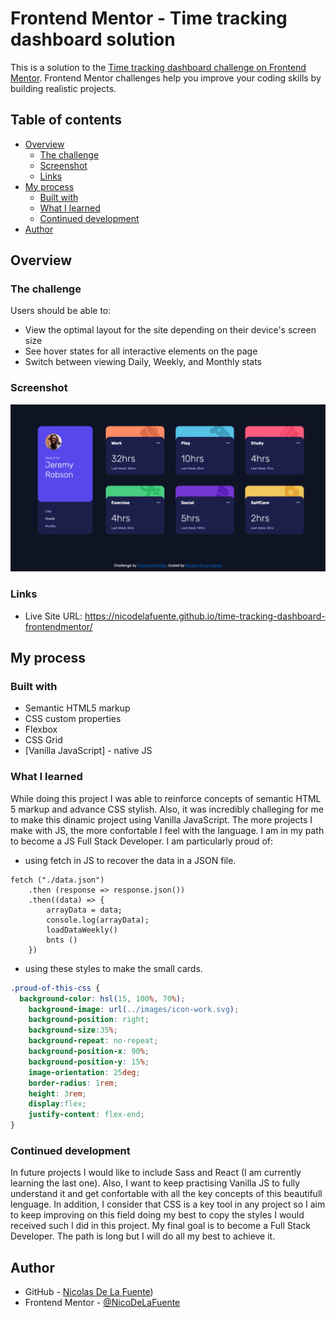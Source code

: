 # Frontend Mentor - Time tracking dashboard solution

This is a solution to the [Time tracking dashboard challenge on Frontend Mentor](https://www.frontendmentor.io/challenges/time-tracking-dashboard-UIQ7167Jw). Frontend Mentor challenges help you improve your coding skills by building realistic projects. 

## Table of contents

- [Overview](#overview)
  - [The challenge](#the-challenge)
  - [Screenshot](#screenshot)
  - [Links](#links)
- [My process](#my-process)
  - [Built with](#built-with)
  - [What I learned](#what-i-learned)
  - [Continued development](#continued-development)
- [Author](#author)

## Overview

### The challenge

Users should be able to:

- View the optimal layout for the site depending on their device's screen size
- See hover states for all interactive elements on the page
- Switch between viewing Daily, Weekly, and Monthly stats

### Screenshot

![](./images/website-deployed.png)

### Links

- Live Site URL: https://nicodelafuente.github.io/time-tracking-dashboard-frontendmentor/

## My process

### Built with

- Semantic HTML5 markup
- CSS custom properties
- Flexbox
- CSS Grid
- [Vanilla JavaScript] - native JS

### What I learned

While doing this project I was able to reinforce concepts of semantic HTML 5 markup and advance CSS stylish. Also, it was incredibly challeging for me to make this dinamic project using Vanilla JavaScript. The more projects I make with JS, the more confortable I feel with the language. I am in my path to become a JS Full Stack Developer. 
I am particularly proud of: 

- using fetch in JS to recover the data in a JSON file. 
```JS
fetch ("./data.json") 
    .then (response => response.json())
    .then((data) => {
        arrayData = data;
        console.log(arrayData);
        loadDataWeekly()
        bnts ()
    })
```

- using these styles to make the small cards. 
```css
.proud-of-this-css {
  background-color: hsl(15, 100%, 70%);
    background-image: url(../images/icon-work.svg);
    background-position: right;
    background-size:35%;
    background-repeat: no-repeat;
    background-position-x: 90%;
    background-position-y: 15%;
    image-orientation: 25deg;
    border-radius: 1rem;
    height: 3rem;
    display:flex;
    justify-content: flex-end;
}
```

### Continued development

In future projects I would like to include Sass and React (I am currently learning the last one). Also, I want to keep practising Vanilla JS to fully understand it and get confortable with all the key concepts of this beautifull lenguage. 
In addition, I consider that CSS is a key tool in any project so I aim to keep improving on this field doing my best to copy the styles I would received such I did in this project. 
My final goal is to become a Full Stack Developer. The path is long but I will do all my best to achieve it. 

## Author

- GitHub - [Nicolas De La Fuente](https://github.com/NicoDeLaFuente))
- Frontend Mentor - [@NicoDeLaFuente](https://www.frontendmentor.io/profile/NicoDeLaFuente)

